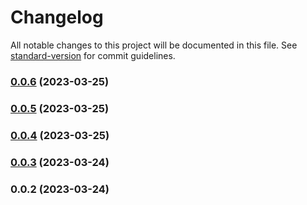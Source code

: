 # Changelog

All notable changes to this project will be documented in this file. See [standard-version](https://github.com/conventional-changelog/standard-version) for commit guidelines.

### [0.0.6](https://github.com/bonniss/ant-cache/compare/v0.0.5...v0.0.6) (2023-03-25)

### [0.0.5](https://github.com/bonniss/ant-cache/compare/v0.0.4...v0.0.5) (2023-03-25)

### [0.0.4](https://github.com/bonniss/ant-cache/compare/v0.0.3...v0.0.4) (2023-03-25)

### [0.0.3](https://github.com/bonniss/ant-cache/compare/v0.0.2...v0.0.3) (2023-03-24)

### 0.0.2 (2023-03-24)

